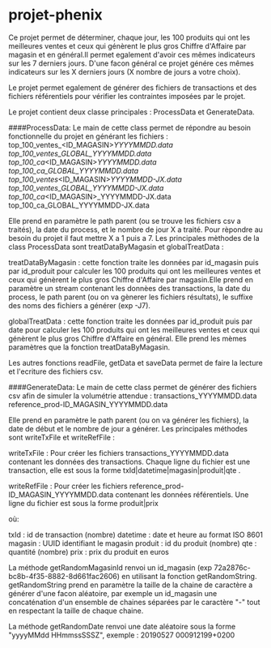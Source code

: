 # projet-phenix

Ce projet permet de déterminer, chaque jour, les 100 produits qui ont les meilleures ventes et ceux qui génèrent le plus gros Chiffre d'Affaire par magasin et en général.Il permet egalement d'avoir ces mêmes indicateurs sur les 7 derniers jours. D'une facon général ce projet génére ces mêmes indicateurs sur les X derniers jours (X nombre de jours a votre choix).

Le projet permet egalement de générer des fichiers de transactions et des fichiers référentiels pour vérifier les contraintes imposées par le projet.  

Le projet contient deux classe principales : ProcessData et GenerateData.

####ProcessData: 
Le main de cette class permet de répondre au besoin fonctionnelle du projet en générant les fichiers : 
top_100_ventes_<ID_MAGASIN>_YYYYMMDD.data
top_100_ventes_GLOBAL_YYYYMMDD.data
top_100_ca_<ID_MAGASIN>_YYYYMMDD.data
top_100_ca_GLOBAL_YYYYMMDD.data
top_100_ventes_<ID_MAGASIN>_YYYYMMDD-JX.data
top_100_ventes_GLOBAL_YYYYMMDD-JX.data
top_100_ca_<ID_MAGASIN>_YYYYMMDD-JX.data
top_100_ca_GLOBAL_YYYYMMDD-JX.data

Elle prend en paramètre le path parent (ou se trouve les fichiers csv a traités), la date du process, et le nombre de jour X a traité. Pour rèpondre au besoin du projet il faut mettre X a 1 puis a 7. 
Les principales mèthodes de la class ProcessData sont treatDataByMagasin et globalTreatData : 

treatDataByMagasin : cette fonction traite les données par id_magasin puis par id_produit pour calculer les 100 produits qui ont les meilleures ventes et ceux qui génèrent le plus gros Chiffre d'Affaire par magasin.Elle prend en paramètre un stream contenant les donnèes des transactions, la date du process, le path parent (ou on va gènerer les fichiers résultats), le suffixe des noms des fichiers a générer (exp -J7).

globalTreatData : cette fonction traite les données par id_produit puis par date pour calculer les 100 produits qui ont les meilleures ventes et ceux qui génèrent le plus gros Chiffre d'Affaire en général. Elle prend les mèmes paramètres que la fonction treatDataByMagasin.

Les autres fonctions readFile, getData et saveData permet de faire la lecture et l'ecriture des fichiers csv.

####GenerateData: 
Le main de cette class permet de générer des fichiers csv afin de simuler la volumétrie attendue : 
transactions_YYYYMMDD.data
reference_prod-ID_MAGASIN_YYYYMMDD.data

Elle prend en paramètre le path parent (ou on va générer les fichiers), la date de début et le nombre de jour a générer. 
Les principales méthodes sont writeTxFile et writeRefFile : 

writeTxFile : Pour créer les fichiers transactions_YYYYMMDD.data contenant les données des transactions. Chaque ligne du fichier est une transaction, elle est sous la forme txId|datetime|magasin|produit|qte .

writeRefFile : Pour créer les fichiers reference_prod-ID_MAGASIN_YYYYMMDD.data contenant les données référentiels. Une ligne du fichier est sous la forme produit|prix 

où:

txId : id de transaction (nombre)
datetime : date et heure au format ISO 8601
magasin : UUID identifiant le magasin
produit : id du produit (nombre)
qte : quantité (nombre)
prix : prix du produit en euros

La méthode getRandomMagasinId renvoi un id_magasin (exp 72a2876c-bc8b-4f35-8882-8d661fac2606) en utilisant la fonction getRandomString. getRandomString prend en paramètre la taille de la chaine de caractère a générer d'une facon aléatoire, par exemple un id_magasin une concaténation d'un ensemble de chaines séparées par le caractère "-" tout en respectant la taille de chaque chaine.

La méthode getRandomDate renvoi une date aléatoire sous la forme "yyyyMMdd HHmmssSSSZ", exemple : 20190527 000912199+0200



